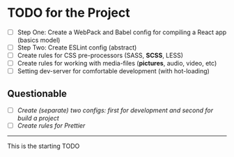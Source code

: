 # TODO for the Project

- [ ] Step One: Create a WebPack and Babel config for compiling a React app (basics model)
- [ ] Step Two: Create ESLint config (abstract)
- [ ] Create rules for CSS pre-processors (SASS, **SCSS**, LESS)
- [ ] Create rules for working with media-files (**pictures**, audio, video, etc)
- [ ] Setting dev-server for comfortable development (with hot-loading)

## Questionable
- [ ] _Create (separate) two configs: first for development and second for build a project_
- [ ] _Create rules for Prettier_

---

This is the starting TODO
